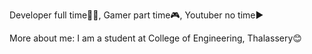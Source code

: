 Developer full time👩‍💻, Gamer part time🎮, Youtuber no time▶️

More about me:
  I am a student at College of Engineering, Thalassery😊
<!---
ArchBase/ArchBase is a ✨ special ✨ repository because its `README.md` (this file) appears on your GitHub profile.
You can click the Preview link to take a look at your changes.
--->
